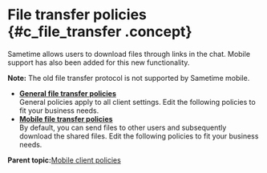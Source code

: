 # File transfer policies {#c_file_transfer .concept}

Sametime allows users to download files through links in the chat. Mobile support has also been added for this new functionality.

**Note:** The old file transfer protocol is not supported by Sametime mobile.

-   **[General file transfer policies](c_general_file_transfers.md)**  
General policies apply to all client settings. Edit the following policies to fit your business needs.
-   **[Mobile file transfer policies](c_mobile_file_transfer_policies.md)**  
By default, you can send files to other users and subsequently download the shared files. Edit the following policies to fit your business needs.

**Parent topic:**[Mobile client policies](c_mobileclient_policies.md)

